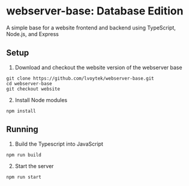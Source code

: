 # webserver-base: Database Edition
A simple base for a website frontend and backend using TypeScript, Node.js, and Express

## Setup
1. Download and checkout the website version of the webserver base
```shell
git clone https://github.com/lvoytek/webserver-base.git
cd webserver-base
git checkout website
```
2. Install Node modules

```shell
npm install
```

## Running
1. Build the Typescript into JavaScript
```shell
npm run build
```
2. Start the server
```shell
npm run start
```